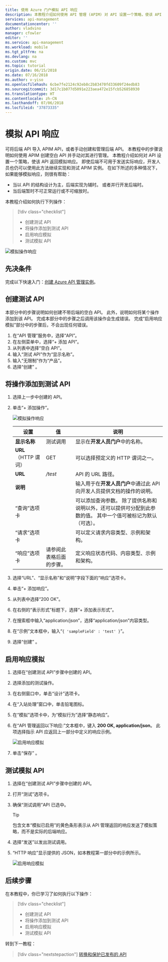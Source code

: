 ```yaml
---
title: 使用 Azure 门户模拟 API 响应
description: 本教程介绍如何使用 API 管理 (APIM) 对 API 设置一个策略，使该 API 返回模拟响应。 当后端不可用于发送实际响应时，开发人员可以使用此方法继续实现和测试 API 管理实例。
services: api-management
documentationcenter: ''
author: vladvino
manager: cfowler
editor: ''
ms.service: api-management
ms.workload: mobile
ms.tgt_pltfrm: na
ms.devlang: na
ms.custom: mvc
ms.topic: tutorial
origin.date: 06/15/2018
ms.date: 07/16/2018
ms.author: v-yiso
ms.openlocfilehash: 6cbe7fe2124c92eb8c2b83470fd33609f24edb83
ms.sourcegitcommit: 3d17c1b077d5091e223aea472e15fcb526858930
ms.translationtype: HT
ms.contentlocale: zh-CN
ms.lasthandoff: 07/06/2018
ms.locfileid: "37873335"
---
```

# <a name="mock-api-responses"></a>模拟 API 响应

可将后端 API 导入 APIM API，或者手动创建和管理后端 API。 本教程中的步骤说明如何使用 APIM 创建空白 API 并手动对其进行管理。 本教程介绍如何对 API 设置一个策略，使该 API 返回模拟响应。 即使后端不可用于发送实际响应，开发人员也仍可以使用此方法继续实现和测试 APIM 实例。 在如下所述的多种情况下，如果能够模拟响应，则很有帮助：

+ 当以 API 的结构设计为主，后端实现为辅时。 或者并行开发后端时。
+ 当后端暂时不可正常运行或不可缩放时。

本教程介绍如何执行下列操作：

> [!div class="checklist"]
> * 创建测试 API 
> * 将操作添加到测试 API
> * 启用响应模拟
> * 测试模拟 API

![模拟操作响应](./media/mock-api-responses/mock-api-responses01.png)

## <a name="prerequisites"></a>先决条件

完成以下快速入门：[创建 Azure API 管理实例](get-started-create-service-instance.md)。

## <a name="create-a-test-api"></a>创建测试 API 

本部分中的步骤说明如何创建不带后端的空白 API。 此外，说明如何将某个操作添加到该 API。 完成本部分中的步骤之后调用该操作会生成错误。 完成“启用响应模拟”部分中的步骤后，不会出现任何错误。

1. 在“API 管理”服务中，选择“API”。
2. 在左侧菜单中，选择“+ 添加 API”。
3. 从列表中选择“空白 API”。
4. 输入“测试 API”作为“显示名称”。
5. 输入“无限制”作为“产品”。
6. 选择“创建” 。

## <a name="add-an-operation-to-the-test-api"></a>将操作添加到测试 API

1. 选择上一步中创建的 API。
2. 单击“+ 添加操作”。

    ![模拟操作响应](./media/mock-api-responses/mock-api-responses-add-operation.png)

    |设置|值|说明|
    |---|---|---|
    |**显示名称**|测试调用|显示在**开发人员门户**中的名称。|
    |**URL**（HTTP 谓词）|GET|可以选择预定义的 HTTP 谓词之一。|
    |**URL** |*/test*|API 的 URL 路径。 |
    |**说明**||输入用于在**开发人员门户**中通过此 API 向开发人员提供文档的操作的说明。|
    |“查询”选项卡||可以添加查询参数。 除了提供名称和说明以外，还可以提供可分配到此参数的值。 其中一个值可被标记为默认（可选）。|
    |“请求”选项卡||可以定义请求内容类型、示例和架构。 |
    |“响应”选项卡|请参阅此表格后面的步骤。|定义响应状态代码、内容类型、示例和架构。|

3. 选择“URL”、“显示名称”和“说明”字段下面的“响应”选项卡。
4. 单击“+ 添加响应”。
5. 从列表中选择“200 OK”。
6. 在右侧的“表示形式”标题下，选择“+ 添加表示形式”。
7. 在搜索框中输入“application/json”，选择“application/json”内容类型。
8. 在“示例”文本框中，输入“`{ 'sampleField' : 'test' }`”。
9. 选择“创建” 。

## <a name="enable-response-mocking"></a>启用响应模拟

1. 选择在“创建测试 API”步骤中创建的 API。
2. 选择添加的测试操作。
3. 在右侧窗口中，单击“设计”选项卡。
4. 在“入站处理”窗口中，单击铅笔图标。
5. 在“模拟”选项卡中，为“模拟行为”选择“静态响应”。
6. 在“API 管理返回以下响应:”文本框中，键入 **200 OK, application/json**。 此项选择指示 API 应返回上一部分中定义的响应示例。

    ![启用响应模拟](./media/mock-api-responses/mock-api-responses-set-mocking.png)
    
7. 单击“保存” 。

## <a name="test-the-mocked-api"></a>测试模拟 API

1. 选择在“创建测试 API”步骤中创建的 API。
2. 打开“测试”选项卡。
3. 确保“测试调用”API 已选中。

    > [!TIP]
    > 包含文本“模拟已启用”的黄色条形表示从 API 管理返回的响应发送了模拟策略，而不是实际的后端响应。

4. 选择“发送”以发出测试调用。
5. “HTTP 响应”显示提供的 JSON，如本教程第一部分中的示例所示。

    ![启用响应模拟](./media/mock-api-responses/mock-api-responses-test-response.png)


## <a name="next-steps"></a>后续步骤
在本教程中，你已学习了如何执行以下操作：

> [!div class="checklist"]
> * 创建测试 API
> * 将操作添加到测试 API
> * 启用响应模拟
> * 测试模拟 API

转到下一教程：

> [!div class="nextstepaction"]
> [转换和保护已发布的 API](transform-api.md)
